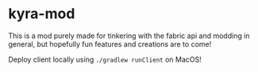 # kyra-mod

This is a mod purely made for tinkering with the fabric api and modding in general,
but hopefully fun features and creations are to come! 

Deploy client locally using ```./gradlew runClient``` on MacOS!
